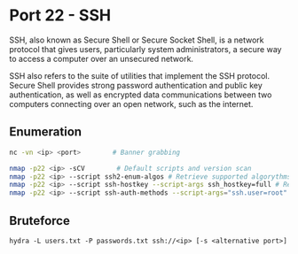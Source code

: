 # Port 22 - SSH

SSH, also known as Secure Shell or Secure Socket Shell, is a network protocol that gives users, particularly system administrators, a secure way to access a computer over an unsecured network.

SSH also refers to the suite of utilities that implement the SSH protocol. Secure Shell provides strong password authentication and public key authentication, as well as encrypted data communications between two computers connecting over an open network, such as the internet.





## Enumeration

```bash
nc -vn <ip> <port>        # Banner grabbing

nmap -p22 <ip> -sCV        # Default scripts and version scan
nmap -p22 <ip> --script ssh2-enum-algos # Retrieve supported algorythms 
nmap -p22 <ip> --script ssh-hostkey --script-args ssh_hostkey=full # Retrieve weak keys
nmap -p22 <ip> --script ssh-auth-methods --script-args="ssh.user=root" # Check authentication methods
```



## Bruteforce

```
hydra -L users.txt -P passwords.txt ssh://<ip> [-s <alternative port>]
```
